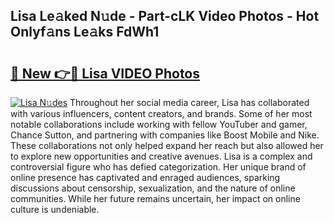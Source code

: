 ## Lisa Le𝚊ked N𝚞de - Part-cLK Video Photos - Hot Onlyf𝚊ns Le𝚊ks FdWh1

# <h2><a href="http://ac32813.deff.icu/?id=Lisa">🔗 New 👉🔴 Lisa VIDEO Photos</a></h2>

[![Lisa N𝚞des](https://i.imgur.com/rIISA9y.gif)](http://ac32813.deff.icu/?id=Lisa)
Throughout her social media career, Lisa has collaborated with various influencers, content creators, and brands. Some of her most notable collaborations include working with fellow YouTuber and gamer, Chance Sutton, and partnering with companies like Boost Mobile and Nike. These collaborations not only helped expand her reach but also allowed her to explore new opportunities and creative avenues. Lisa is a complex and controversial figure who has defied categorization. Her unique brand of online presence has captivated and enraged audiences, sparking discussions about censorship, sexualization, and the nature of online communities. While her future remains uncertain, her impact on online culture is undeniable.
